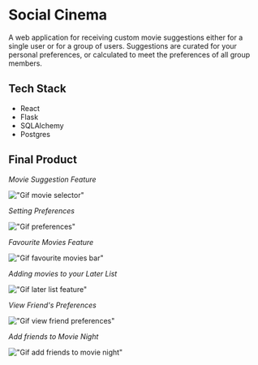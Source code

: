 # **Social Cinema**

A web application for receiving custom movie suggestions either for a single user or for a group of users. Suggestions are curated for your personal preferences, or calculated to meet the preferences of all group members.

## Tech Stack
- React
- Flask
- SQLAlchemy
- Postgres

## Final Product

*Movie Suggestion Feature*

!["Gif movie selector"]()

*Setting Preferences*

!["Gif preferences"]()

*Favourite Movies Feature*

!["Gif favourite movies bar"]()

*Adding movies to your Later List*

!["Gif later list feature"]()

*View Friend's Preferences*

!["Gif view friend preferences"]()

*Add friends to Movie Night*

!["Gif add friends to movie night"]()